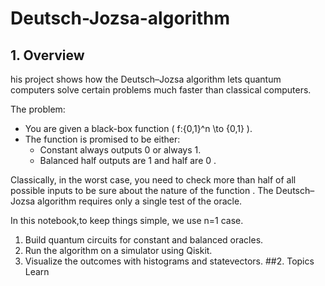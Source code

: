 # Deutsch-Jozsa-algorithm
## 1. Overview
his project shows how the Deutsch–Jozsa algorithm lets quantum computers solve certain problems much faster than classical computers.

The problem:

* You are given a black-box function \( f:{0,1}^n \to {0,1} \).
* The function is promised to be either:
  * Constant  always outputs 0 or always 1.
  * Balanced  half outputs are 1 and half are 0 .

Classically, in the worst case, you need to check more than half of all possible inputs to be sure about the nature of the function .
The Deutsch–Jozsa algorithm requires only a single test of the oracle.

In this notebook,to keep  things simple, we use n=1 case.

1. Build quantum circuits for constant and balanced oracles.
2. Run the algorithm on a simulator using Qiskit.
3. Visualize the outcomes with histograms and statevectors.
##2. Topics Learn
